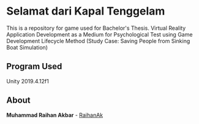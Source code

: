 # Selamat dari Kapal Tenggelam
This is a repository for game used for Bachelor's Thesis.
Virtual Reality Application Development as a Medium for Psychological Test using Game Development Lifecycle Method 
(Study Case: Saving People from Sinking Boat Simulation)


## Program Used

Unity 2019.4.12f1 </br>

## About

**Muhammad Raihan Akbar** - [RaihanAk](https://github.com/RaihanAk) </br>